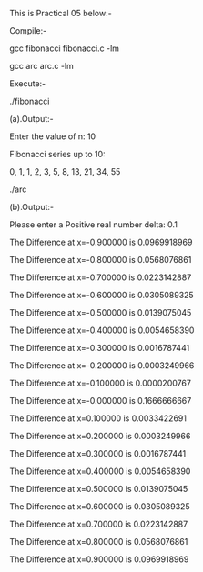 This is Practical 05 below:-

Compile:-

gcc fibonacci fibonacci.c -lm

gcc arc arc.c -lm

Execute:-

./fibonacci

(a).Output:-

Enter the value of n: 10

Fibonacci series up to 10:

0, 1, 1, 2, 3, 5, 8, 13, 21, 34, 55

./arc

(b).Output:-

Please enter a Positive real number delta: 0.1

The Difference at x=-0.900000 is 0.0969918969

The Difference at x=-0.800000 is 0.0568076861

The Difference at x=-0.700000 is 0.0223142887

The Difference at x=-0.600000 is 0.0305089325

The Difference at x=-0.500000 is 0.0139075045

The Difference at x=-0.400000 is 0.0054658390

The Difference at x=-0.300000 is 0.0016787441

The Difference at x=-0.200000 is 0.0003249966

The Difference at x=-0.100000 is 0.0000200767

The Difference at x=-0.000000 is 0.1666666667

The Difference at x=0.100000 is 0.0033422691

The Difference at x=0.200000 is 0.0003249966

The Difference at x=0.300000 is 0.0016787441

The Difference at x=0.400000 is 0.0054658390

The Difference at x=0.500000 is 0.0139075045

The Difference at x=0.600000 is 0.0305089325

The Difference at x=0.700000 is 0.0223142887

The Difference at x=0.800000 is 0.0568076861

The Difference at x=0.900000 is 0.0969918969
